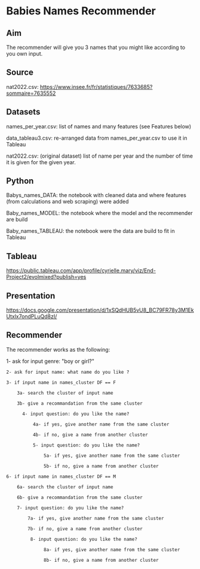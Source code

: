 # Babies Names Recommender

## Aim
The recommender will give you 3 names that you might like according to you own input.

## Source
nat2022.csv: https://www.insee.fr/fr/statistiques/7633685?sommaire=7635552

## Datasets
names_per_year.csv: list of names and many features (see Features below)

data_tableau3.csv: re-arranged data from names_per_year.csv to use it in Tableau

nat2022.csv: (original dataset) list of name per year and the number of time it is given for the given year.

## Python
Babys_names_DATA: the notebook with cleaned data and where features (from calculations and web scraping) were added

Baby_names_MODEL: the notebook where the model and the recommender are build

Baby_names_TABLEAU: the notebook were the data are build to fit in Tableau

## Tableau
https://public.tableau.com/app/profile/cyrielle.mary/viz/End-Project2/evolmixed?publish=yes

## Presentation
https://docs.google.com/presentation/d/1xSQdHUB5vU8_BC79FR78y3M1EkUtxlx7ondPLuQd8zI/ 

## Recommender
The recommender works as the following:

1- ask for input genre: "boy or girl?"
    
    2- ask for input name: what name do you like ?

    3- if input name in names_cluster DF == F
    
        3a- search the cluster of input name 
          
        3b- give a recommandation from the same cluster
          
          4- input question: do you like the name?
          
              4a- if yes, give another name from the same cluster
          
              4b- if no, give a name from another cluster 
          
              5- input question: do you like the name?
              
                  5a- if yes, give another name from the same cluster
          
                  5b- if no, give a name from another cluster 
          
    6- if input name in names_cluster DF == M
    
        6a- search the cluster of input name
          
        6b- give a recommandation from the same cluster
          
        7- input question: do you like the name?
          
            7a- if yes, give another name from the same cluster
          
            7b- if no, give a name from another cluster 
          
             8- input question: do you like the name?
              
                  8a- if yes, give another name from the same cluster
          
                  8b- if no, give a name from another cluster 
